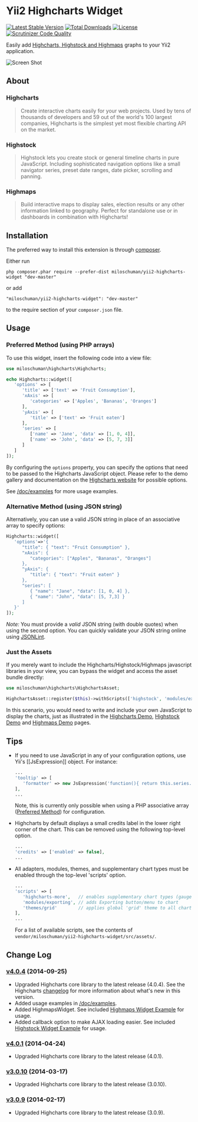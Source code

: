 Yii2 Highcharts Widget
======================

[![Latest Stable Version](https://poser.pugx.org/miloschuman/yii2-highcharts-widget/v/stable.png)](https://packagist.org/packages/miloschuman/yii2-highcharts-widget)
[![Total Downloads](https://poser.pugx.org/miloschuman/yii2-highcharts-widget/downloads.png)](https://packagist.org/packages/miloschuman/yii2-highcharts-widget)
[![License](https://poser.pugx.org/miloschuman/yii2-highcharts-widget/license.png)](https://packagist.org/packages/miloschuman/yii2-highcharts-widget)
[![Scrutinizer Code Quality](https://scrutinizer-ci.com/g/miloschuman/yii2-highcharts-widget/badges/quality-score.png?s=cbb3ef746c21cd8a9f98bd91328fb317fee7e1d6)](https://scrutinizer-ci.com/g/miloschuman/yii2-highcharts-widget/)

Easily add [Highcharts, Highstock and Highmaps](http://www.highcharts.com/) graphs to your Yii2 application.

![Screen Shot](http://www.yiiframework.com/extension/yii2-highcharts-widget/files/screenshot.png)


About
-----

### Highcharts ###
> Create interactive charts easily for your web projects. Used by tens of thousands of developers and 59 out of the world's 100 largest companies, Highcharts is the simplest yet most flexible charting API on the market.

### Highstock ###
> Highstock lets you create stock or general timeline charts in pure JavaScript. Including sophisticated navigation options like a small navigator series, preset date ranges, date picker, scrolling and panning.

### Highmaps ###
> Build interactive maps to display sales, election results or any other information linked to geography. Perfect for standalone use or in dashboards in combination with Highcharts!


Installation
------------

The preferred way to install this extension is through [composer](http://getcomposer.org/download/).

Either run

```
php composer.phar require --prefer-dist miloschuman/yii2-highcharts-widget "dev-master"
```

or add

```
"miloschuman/yii2-highcharts-widget": "dev-master"
```

to the require section of your `composer.json` file.


Usage
-----

### Preferred Method (using PHP arrays) ###

To use this widget, insert the following code into a view file:
```php
use miloschuman\highcharts\Highcharts;

echo Highcharts::widget([
   'options' => [
      'title' => ['text' => 'Fruit Consumption'],
      'xAxis' => [
         'categories' => ['Apples', 'Bananas', 'Oranges']
      ],
      'yAxis' => [
         'title' => ['text' => 'Fruit eaten']
      ],
      'series' => [
         ['name' => 'Jane', 'data' => [1, 0, 4]],
         ['name' => 'John', 'data' => [5, 7, 3]]
      ]
   ]
]);
```

By configuring the `options` property, you can specify the options that need to be passed to the Highcharts JavaScript object. Please refer to the demo gallery and documentation on the [Highcharts website](http://www.highcharts.com/) for possible options.

See [/doc/examples](https://github.com/miloschuman/yii2-highcharts/tree/master/doc/examples) for more usage examples.

### Alternative Method (using JSON string) ###

Alternatively, you can use a valid JSON string in place of an associative array to specify options:
```php
Highcharts::widget([
   'options'=>'{
      "title": { "text": "Fruit Consumption" },
      "xAxis": {
         "categories": ["Apples", "Bananas", "Oranges"]
      },
      "yAxis": {
         "title": { "text": "Fruit eaten" }
      },
      "series": [
         { "name": "Jane", "data": [1, 0, 4] },
         { "name": "John", "data": [5, 7,3] }
      ]
   }'
]);
```

*Note:* You must provide a *valid* JSON string (with double quotes) when using the second option. You can quickly validate your JSON string online using [JSONLint](http://jsonlint.com/).

### Just the Assets ###

If you merely want to include the Highcharts/Highstock/Highmaps javascript libraries in your view, you can bypass the widget and access the asset bundle directly:

```php
use miloschuman\highcharts\HighchartsAsset;

HighchartsAsset::register($this)->withScripts(['highstock', 'modules/exporting', 'modules/drilldown']);
```

In this scenario, you would need to write and include your own JavaScript to display the charts, just as illustrated in the [Highcharts Demo](http://www.highcharts.com/demo), [Highstock Demo](http://www.highcharts.com/stock/demo) and [Highmaps Demo](http://www.highcharts.com/maps/demo) pages.


Tips
----

* If you need to use JavaScript in any of your configuration options, use Yii's [[JsExpression]] object. For instance:

  ```php
  ...
  'tooltip' => [
     'formatter' => new JsExpression('function(){ return this.series.name; }')
  ],
  ...
  ```
  Note, this is currently only possible when using a PHP associative array ([Preferred Method](#preferred-method-using-php-arrays)) for configuration.
* Highcharts by default displays a small credits label in the lower right corner of the chart. This can be removed using the following top-level option.

  ```php
  ...
  'credits' => ['enabled' => false],
  ...
  ```
* All adapters, modules, themes, and supplementary chart types must be enabled through the top-level 'scripts' option.

  ```php
  ...
  'scripts' => [
     'highcharts-more',   // enables supplementary chart types (gauge, arearange, columnrange, etc.)
     'modules/exporting', // adds Exporting button/menu to chart
     'themes/grid'        // applies global 'grid' theme to all charts
  ],
  ...
  ```
  For a list of available scripts, see the contents of `vendor/miloschuman/yii2-highcharts-widget/src/assets/`.


Change Log
----------

### [v4.0.4](https://github.com/miloschuman/yii2-highcharts/releases/tag/v4.0.4) (2014-09-25) ###
* Upgraded Highcharts core library to the latest release (4.0.4). See the Highcharts [changelog](http://highcharts.com/documentation/changelog) for more information about what's new in this version. 
* Added usage examples in [/doc/examples](https://github.com/miloschuman/yii2-highcharts/tree/master/doc/examples).
* Added HighmapsWidget. See included [Highmaps Widget Example](https://github.com/miloschuman/yii2-highcharts/tree/master/doc/examples/highmaps.md) for usage.
* Added callback option to make AJAX loading easier. See included [Highstock Widget Example](https://github.com/miloschuman/yii2-highcharts/tree/master/doc/examples/highstock.md) for usage.

### [v4.0.1](https://github.com/miloschuman/yii2-highcharts/releases/tag/v4.0.1) (2014-04-24) ###
* Upgraded Highcharts core library to the latest release (4.0.1).

### [v3.0.10](https://github.com/miloschuman/yii2-highcharts/releases/tag/v3.0.10) (2014-03-17) ###
* Upgraded Highcharts core library to the latest release (3.0.10).

### [v3.0.9](https://github.com/miloschuman/yii2-highcharts/releases/tag/v3.0.9) (2014-02-17) ###
* Upgraded Highcharts core library to the latest release (3.0.9).
